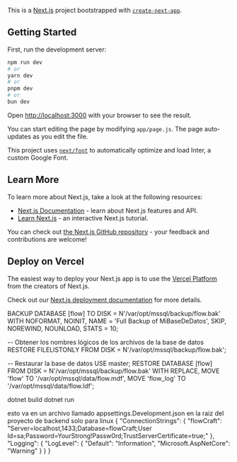 This is a [Next.js](https://nextjs.org/) project bootstrapped with [`create-next-app`](https://github.com/vercel/next.js/tree/canary/packages/create-next-app).

## Getting Started

First, run the development server:

```bash
npm run dev
# or
yarn dev
# or
pnpm dev
# or
bun dev
```

Open [http://localhost:3000](http://localhost:3000) with your browser to see the result.

You can start editing the page by modifying `app/page.js`. The page auto-updates as you edit the file.

This project uses [`next/font`](https://nextjs.org/docs/basic-features/font-optimization) to automatically optimize and load Inter, a custom Google Font.

## Learn More

To learn more about Next.js, take a look at the following resources:

- [Next.js Documentation](https://nextjs.org/docs) - learn about Next.js features and API.
- [Learn Next.js](https://nextjs.org/learn) - an interactive Next.js tutorial.

You can check out [the Next.js GitHub repository](https://github.com/vercel/next.js/) - your feedback and contributions are welcome!

## Deploy on Vercel

The easiest way to deploy your Next.js app is to use the [Vercel Platform](https://vercel.com/new?utm_medium=default-template&filter=next.js&utm_source=create-next-app&utm_campaign=create-next-app-readme) from the creators of Next.js.

Check out our [Next.js deployment documentation](https://nextjs.org/docs/deployment) for more details.


BACKUP DATABASE [flow]
TO DISK = N'/var/opt/mssql/backup/flow.bak'
WITH NOFORMAT, NOINIT, NAME = 'Full Backup of MiBaseDeDatos', SKIP, NOREWIND, NOUNLOAD, STATS = 10;


-- Obtener los nombres lógicos de los archivos de la base de datos
RESTORE FILELISTONLY 
FROM DISK = N'/var/opt/mssql/backup/flow.bak';


-- Restaurar la base de datos
USE master;
RESTORE DATABASE [flow]
FROM DISK = N'/var/opt/mssql/backup/flow.bak'
WITH REPLACE,
     MOVE 'flow' TO '/var/opt/mssql/data/flow.mdf',
     MOVE 'flow_log' TO '/var/opt/mssql/data/flow.ldf';

dotnet build
dotnet run

esto va en un archivo llamado appsettings.Development.json
en la raiz del proyecto de backend solo para linux 
{
  "ConnectionStrings": {
    "flowCraft": "Server=localhost,1433;Database=flowCraft;User Id=sa;Password=YourStrong!Passw0rd;TrustServerCertificate=true;"
  },
  "Logging": {
    "LogLevel": {
      "Default": "Information",
      "Microsoft.AspNetCore": "Warning"
    }
  }
}

